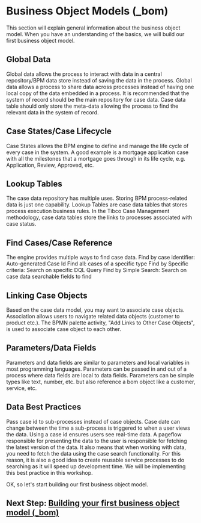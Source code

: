 # Business Object Models (_bom)
This section will explain general information about the business object model. When you have an understanding of the basics, we will build our first business object model.

## Global Data
Global data allows the process to interact with data in a central repository/BPM data store instead of saving the data in the process. Global data allows a process to share data across processes instead of having one local copy of the data embedded in a process. It is recommended that the system of record should be the main repository for case data. Case data table should only store the meta-data allowing the process to find the relevant data in the system of record.

## Case States/Case Lifecycle
Case States allows the BPM engine to define and manage the life cycle of every case in the system. A good example is a mortgage application case with all the milestones that a mortgage goes through in its life cycle, e.g. Application, Review, Approved, etc.

## Lookup Tables
The case data repository has multiple uses. 
Storing BPM process-related data is just one capability. 
Lookup Tables are case data tables that stores process execution business rules.  In the Tibco Case Management methodology, case data tables store the links to processes associated with case status. 
## Find Cases/Case Reference
The engine provides multiple ways to find case data.
Find by case identifier: Auto-generated Case Id 
Find all: cases of a specific type
Find by Specific criteria: Search on specific DQL Query
Find by Simple Search: Search on case data searchable fields to find 

## Linking Case Objects
Based on the case data model, you may want to associate case objects. Association allows users to navigate related data objects (customer to product etc.). The BPMN palette activity, "Add Links to Other Case Objects", is used to associate case object to each other.

## Parameters/Data Fields 
Parameters and data fields are similar to parameters and local variables in most programming languages. Parameters can be passed in and out of a process where data fields are local to data fields. Parameters can be simple types like text, number, etc. but also reference a bom object like a customer, service, etc.

## Data Best Practices
Pass case id to sub-processes instead of case objects. Case date can change between the time a sub-process is triggered to when a user views the data. Using a case id ensures users see real-time data. A pageflow responsible for presenting the data to the user is responsible for fetching the latest version of the data.
It also means that when working with data, you need to fetch the data using the case search functionality. For this reason, it is also a good idea to create reusable service processes to do searching as it will speed up development time. We will be implementing this best practice in this workshop.

OK, so let's start building our first business object model.
## Next Step: [Building your first business object model (_bom)](create_Data_Project.md)


<!--
Let's start building the forms
## Next Step: [Building the project forms (_forms)](forms_project.md)
```
```
Let's start building the organizational model
## Next Step: [Building the organizational model](org_Model.md)
```-->